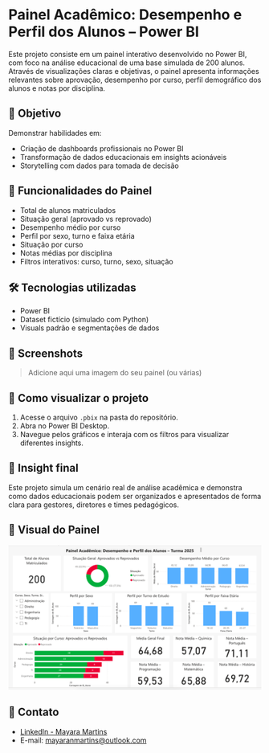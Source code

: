 # Painel Acadêmico: Desempenho e Perfil dos Alunos – Power BI

Este projeto consiste em um painel interativo desenvolvido no Power BI, com foco na análise educacional de uma base simulada de 200 alunos. Através de visualizações claras e objetivas, o painel apresenta informações relevantes sobre aprovação, desempenho por curso, perfil demográfico dos alunos e notas por disciplina.

## 🎯 Objetivo

Demonstrar habilidades em:
- Criação de dashboards profissionais no Power BI
- Transformação de dados educacionais em insights acionáveis
- Storytelling com dados para tomada de decisão

## 🧩 Funcionalidades do Painel

- Total de alunos matriculados
- Situação geral (aprovado vs reprovado)
- Desempenho médio por curso
- Perfil por sexo, turno e faixa etária
- Situação por curso
- Notas médias por disciplina
- Filtros interativos: curso, turno, sexo, situação

## 🛠️ Tecnologias utilizadas

- Power BI
- Dataset fictício (simulado com Python)
- Visuals padrão e segmentações de dados

## 📌 Screenshots

> Adicione aqui uma imagem do seu painel (ou várias)

## 🚀 Como visualizar o projeto

1. Acesse o arquivo `.pbix` na pasta do repositório.
2. Abra no Power BI Desktop.
3. Navegue pelos gráficos e interaja com os filtros para visualizar diferentes insights.

## 🧠 Insight final

Este projeto simula um cenário real de análise acadêmica e demonstra como dados educacionais podem ser organizados e apresentados de forma clara para gestores, diretores e times pedagógicos.

## 📸 Visual do Painel

![Painel Power BI](./powerbi.png)


## 📎 Contato

- [LinkedIn - Mayara Martins](https://www.linkedin.com/in/mayaranmartins/)
- E-mail: mayaranmartins@outlook.com

